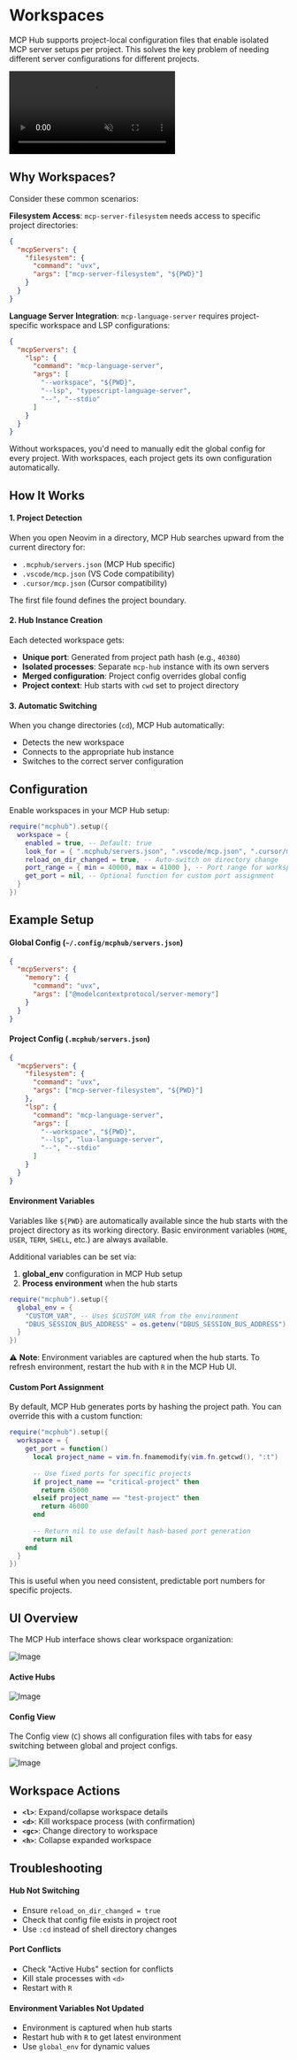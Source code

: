 # Workspaces

MCP Hub supports project-local configuration files that enable isolated MCP server setups per project. This solves the key problem of needing different server configurations for different projects.

<p>
<video muted controls src="https://github.com/user-attachments/assets/dd83f591-ffb2-43ad-8ef6-16de34c54997"></video>
</p>

## Why Workspaces?

Consider these common scenarios:

**Filesystem Access**: `mcp-server-filesystem` needs access to specific project directories:
```json
{
  "mcpServers": {
    "filesystem": {
      "command": "uvx",
      "args": ["mcp-server-filesystem", "${PWD}"]
    }
  }
}
```

**Language Server Integration**: `mcp-language-server` requires project-specific workspace and LSP configurations:
```json
{
  "mcpServers": {
    "lsp": {
      "command": "mcp-language-server", 
      "args": [
        "--workspace", "${PWD}",
        "--lsp", "typescript-language-server",
        "--", "--stdio"
      ]
    }
  }
}
```

Without workspaces, you'd need to manually edit the global config for every project. With workspaces, each project gets its own configuration automatically.

## How It Works

#### 1. Project Detection

When you open Neovim in a directory, MCP Hub searches upward from the current directory for:
- `.mcphub/servers.json` (MCP Hub specific)
- `.vscode/mcp.json` (VS Code compatibility)  
- `.cursor/mcp.json` (Cursor compatibility)

The first file found defines the project boundary.

#### 2. Hub Instance Creation

Each detected workspace gets:
- **Unique port**: Generated from project path hash (e.g., `40380`)
- **Isolated processes**: Separate `mcp-hub` instance with its own servers
- **Merged configuration**: Project config overrides global config
- **Project context**: Hub starts with `cwd` set to project directory

#### 3. Automatic Switching

When you change directories (`cd`), MCP Hub automatically:
- Detects the new workspace
- Connects to the appropriate hub instance  
- Switches to the correct server configuration

## Configuration

Enable workspaces in your MCP Hub setup:

```lua
require("mcphub").setup({
  workspace = {
    enabled = true, -- Default: true
    look_for = { ".mcphub/servers.json", ".vscode/mcp.json", ".cursor/mcp.json" },
    reload_on_dir_changed = true, -- Auto-switch on directory change
    port_range = { min = 40000, max = 41000 }, -- Port range for workspace hubs
    get_port = nil, -- Optional function for custom port assignment
  }
})
```

## Example Setup

#### Global Config (`~/.config/mcphub/servers.json`)
```json
{
  "mcpServers": {
    "memory": {
      "command": "uvx",
      "args": ["@modelcontextprotocol/server-memory"]
    }
  }
}
```

#### Project Config (`.mcphub/servers.json`)
```json
{
  "mcpServers": {
    "filesystem": {
      "command": "uvx", 
      "args": ["mcp-server-filesystem", "${PWD}"]
    },
    "lsp": {
      "command": "mcp-language-server",
      "args": [
        "--workspace", "${PWD}",
        "--lsp", "lua-language-server", 
        "--", "--stdio"
      ]
    }
  }
}
```

#### Environment Variables

Variables like `${PWD}` are automatically available since the hub starts with the project directory as its working directory. Basic environment variables (`HOME`, `USER`, `TERM`, `SHELL`, etc.) are always available.

Additional variables can be set via:
1. **global_env** configuration in MCP Hub setup
2. **Process environment** when the hub starts

```lua
require("mcphub").setup({
  global_env = {
    "CUSTOM_VAR", -- Uses $CUSTOM_VAR from the environment
    "DBUS_SESSION_BUS_ADDRESS" = os.getenv("DBUS_SESSION_BUS_ADDRESS") -- Uses os.getenv 
  }
})
```

⚠️ **Note**: Environment variables are captured when the hub starts. To refresh environment, restart the hub with `R` in the MCP Hub UI.

#### Custom Port Assignment

By default, MCP Hub generates ports by hashing the project path. You can override this with a custom function:

```lua
require("mcphub").setup({
  workspace = {
    get_port = function()
      local project_name = vim.fn.fnamemodify(vim.fn.getcwd(), ":t")
      
      -- Use fixed ports for specific projects
      if project_name == "critical-project" then
        return 45000
      elseif project_name == "test-project" then  
        return 46000
      end
      
      -- Return nil to use default hash-based port generation
      return nil
    end
  }
})
```

This is useful when you need consistent, predictable port numbers for specific projects.

## UI Overview

The MCP Hub interface shows clear workspace organization:

![Image](https://github.com/user-attachments/assets/c3b0894e-df6d-4882-a204-4b763d6f1646)

#### Active Hubs

![Image](https://github.com/user-attachments/assets/af6949c6-b4bb-423f-b7df-6123cb0eb54c)


#### Config View
The Config view (`C`) shows all configuration files with tabs for easy switching between global and project configs.

![Image](https://github.com/user-attachments/assets/934dd162-bcf0-400e-8f96-45cf3b68d41f)


## Workspace Actions

- **`<l>`**: Expand/collapse workspace details
- **`<d>`**: Kill workspace process (with confirmation)
- **`<gc>`**: Change directory to workspace
- **`<h>`**: Collapse expanded workspace


## Troubleshooting

#### Hub Not Switching
- Ensure `reload_on_dir_changed = true`
- Check that config file exists in project root
- Use `:cd` instead of shell directory changes

#### Port Conflicts
- Check "Active Hubs" section for conflicts
- Kill stale processes with `<d>`
- Restart with `R`

#### Environment Variables Not Updated
- Environment is captured when hub starts
- Restart hub with `R` to get latest environment
- Use `global_env` for dynamic values
